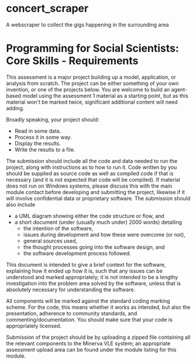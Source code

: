 # concert_scraper
A webscraper to collect the gigs happening in the surrounding area

# Programming for Social Scientists: Core Skills - Requirements

This assessment is a major project building up a model, application, or analysis from scratch. 
The project can be either something of your own invention, or one of the projects below. 
You are welcome to build an agent-based model using the assessment 1 material as a starting point, but as this material won't be marked twice, significant additional content will need adding.

Broadly speaking, your project should:
* Read in some data.
* Process it in some way.
* Display the results.
* Write the results to a file.

The submission should include all the code and data needed to run the project, along with instructions as to how to run it. 
Code written by you should be supplied as source code as well as compiled code if that is necessary (and it is not expected that code will be compiled). 
If material does not run on Windows systems, please discuss this with the main module contact before developing and submitting the project, likewise if it will involve confidential data or proprietary software. 
The submission should also include 
* a UML diagram showing either the code structure or flow, and 
* a short document (under (usually much under) 2000 words) detailing
	* the intention of the software, 
	* issues during development and how these were overcome (or not), 
	* general sources used, 
	* the thought processes going into the software design, and 
	* the software development process followed.

This document is intended to give a brief context for the software, explaining how it ended up how it is, such that any issues can be understood and marked appropriately; it is not intended to be a lengthy investigation into the problem area solved by the software, unless that is absolutely necessary for understanding the software.

All components will be marked against the standard coding marking scheme. 
For the code, this means whether it works as intended, but also the presentation, adherence to community standards, and commenting/documentation. 
You should make sure that your code is appropriately licensed.

Submission of the project should be by uploading a zipped file containing all the relevant components to the Minerva VLE system; an appropriate assessment upload area can be found under the module listing for this module.